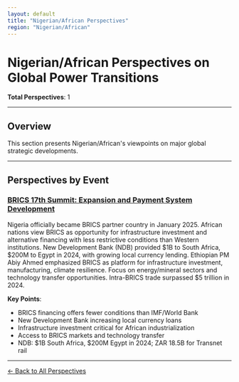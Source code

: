 ```yaml
---
layout: default
title: "Nigerian/African Perspectives"
region: "Nigerian/African"
---
```


# Nigerian/African Perspectives on Global Power Transitions

**Total Perspectives**: 1

---

## Overview

This section presents Nigerian/African's viewpoints on major global strategic developments.

---

## Perspectives by Event

### [BRICS 17th Summit: Expansion and Payment System Development](/events/brics-17th-summit-expansion-and-payment-system-development)

Nigeria officially became BRICS partner country in January 2025. African nations view BRICS as opportunity for infrastructure investment and alternative financing with less restrictive conditions than Western institutions. New Development Bank (NDB) provided $1B to South Africa, $200M to Egypt in 2024, with growing local currency lending. Ethiopian PM Abiy Ahmed emphasized BRICS as platform for infrastructure investment, manufacturing, climate resilience. Focus on energy/mineral sectors and technology transfer opportunities. Intra-BRICS trade surpassed $5 trillion in 2024.

**Key Points**:
- BRICS financing offers fewer conditions than IMF/World Bank
- New Development Bank increasing local currency loans
- Infrastructure investment critical for African industrialization
- Access to BRICS markets and technology transfer
- NDB: $1B South Africa, $200M Egypt in 2024; ZAR 18.5B for Transnet rail

---


[← Back to All Perspectives](/perspectives/)
